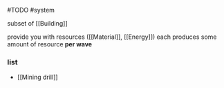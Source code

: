 #TODO
#system 

subset of [[Building]]

provide you with resources ([[Material]], [[Energy]])
each produces some amount of resource **per wave**

### list
- [[Mining drill]]